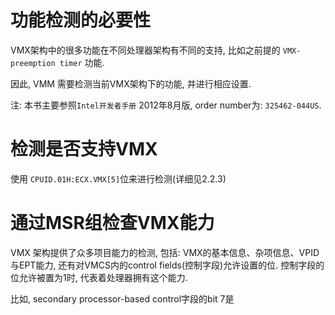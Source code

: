 
# 功能检测的必要性

VMX架构中的很多功能在不同处理器架构有不同的支持, 比如之前提的 `VMX-preemption timer` 功能. 

因此, VMM 需要检测当前VMX架构下的功能, 并进行相应设置.

注: 本书主要参照`Intel开发者手册` 2012年8月版, order number为: `325462-044US`.

# 检测是否支持VMX

使用 `CPUID.01H:ECX.VMX[5]`位来进行检测(详细见2.2.3)

# 通过MSR组检查VMX能力

VMX 架构提供了众多项目能力的检测, 包括: VMX的基本信息、杂项信息、VPID与EPT能力, 还有对VMCS内的control fields(控制字段)允许设置的位. 控制字段的位允许被置为1时, 代表着处理器拥有这个能力.

比如, secondary processor-based control字段的bit 7是